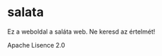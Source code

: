 # salata
Ez a weboldal a saláta web.
Ne keresd az értelmét!





















Apache Lisence 2.0
